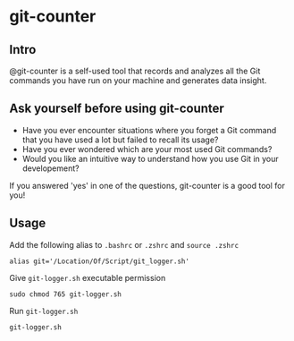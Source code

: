 # git-counter

## Intro

@git-counter is a self-used tool that records and analyzes all the Git commands you have run on your machine and generates data insight.

## Ask yourself before using git-counter

-   Have you ever encounter situations where you forget a Git command that you have used a lot but failed to recall its usage?
-   Have you ever wondered which are your most used Git commands?
-   Would you like an intuitive way to understand how you use Git in your developement?

If you answered 'yes' in one of the questions, git-counter is a good tool for you!

## Usage

Add the following alias to `.bashrc` or `.zshrc` and `source .zshrc`

```shell
alias git='/Location/Of/Script/git_logger.sh'
```

Give `git-logger.sh` executable permission

```shell
sudo chmod 765 git-logger.sh
```

Run `git-logger.sh`

```shell
git-logger.sh
```

